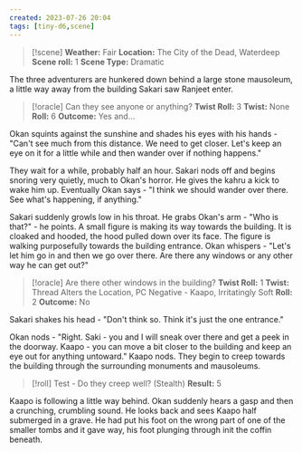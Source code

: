 ```yaml
---
created: 2023-07-26 20:04
tags: [tiny-d6,scene]
---
```

> [!scene] 
> **Weather:** Fair
> **Location:** The City of the Dead, Waterdeep
> **Scene roll:** 1
> **Scene Type:** Dramatic

The three adventurers are hunkered down behind a large stone mausoleum, a little way away from the building Sakari saw Ranjeet enter.

> [!oracle] Can they see anyone or anything?
> **Twist Roll:** 3
> **Twist:** None
> **Roll:** 6
> **Outcome:** Yes and...

Okan squints against the sunshine and shades his eyes with his hands - "Can't see much from this distance. We need to get closer. Let's keep an eye on it for a little while and then wander over if nothing happens."

They wait for a while, probably half an hour. Sakari nods off and begins snoring very quietly, much to Okan's horror. He gives the kahru a kick to wake him up. Eventually Okan says - "I think we should wander over there. See what's happening, if anything."

Sakari suddenly growls low in his throat. He grabs Okan's arm - "Who is that?" - he points. A small figure is making its way towards the building. It is cloaked and hooded, the hood pulled down over its face. The figure is walking purposefully towards the building entrance. Okan whispers - "Let's let him go in and then we go over there. Are there any windows or any other way he can get out?"

> [!oracle] Are there other windows in the building?
> **Twist Roll:** 1
> **Twist:** Thread Alters the Location, PC Negative - Kaapo, Irritatingly Soft
> **Roll:** 2
> **Outcome:** No

Sakari shakes his head - "Don't think so. Think it's just the one entrance."

Okan nods - "Right. Saki - you and I will sneak over there and get a peek in the doorway. Kaapo - you can move a bit closer to the building and keep an eye out for anything untoward." Kaapo nods. They begin to creep towards the building through the surrounding monuments and mausoleums. 

> [!roll] Test - Do they creep well? (Stealth)
> **Result:** 5

Kaapo is following a little way behind. Okan suddenly hears a gasp and then a crunching, crumbling sound. He looks back and sees Kaapo half submerged in a grave. He had put his foot on the wrong part of one of the smaller tombs and it gave way, his foot plunging through init the coffin beneath.